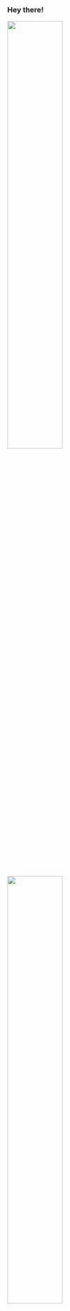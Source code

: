 ### Hey there!

<img height="50%" width="auto" src ="https://github-readme-stats.vercel.app/api? 
username=zihaarn&show_icons=true&count_private=true&theme=darcula&hide_border=true&hide=issues,contribs&bg_color=00000000"><br/>
<img height="50%" width="auto" src ="https://github-readme-stats.vercel.app/api/top-langs/? 
username=zihaarn&layout=compact&hide_border=true&theme=darcula&bg_color=00000000&langs_count=6&hide=jupyter%20notebook,tex,css,php"><br/>
<img src ="https://github-readme-streak-stats.herokuapp.com?user=zihaarn&theme=darcula&hide_border=true&background=FFFFFF00">

